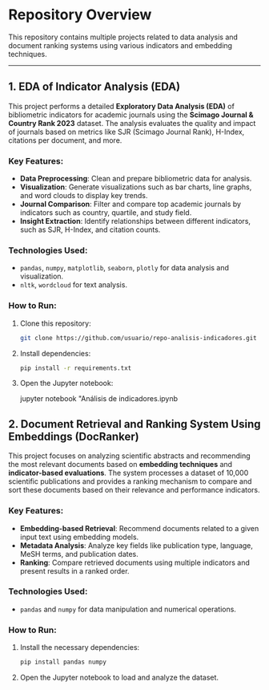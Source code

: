 # Repository Overview

This repository contains multiple projects related to data analysis and document ranking systems using various indicators and embedding techniques.

---

## 1. **EDA of Indicator Analysis (EDA)**

This project performs a detailed **Exploratory Data Analysis (EDA)** of bibliometric indicators for academic journals using the **Scimago Journal & Country Rank 2023** dataset. The analysis evaluates the quality and impact of journals based on metrics like SJR (Scimago Journal Rank), H-Index, citations per document, and more.

### Key Features:
- **Data Preprocessing**: Clean and prepare bibliometric data for analysis.
- **Visualization**: Generate visualizations such as bar charts, line graphs, and word clouds to display key trends.
- **Journal Comparison**: Filter and compare top academic journals by indicators such as country, quartile, and study field.
- **Insight Extraction**: Identify relationships between different indicators, such as SJR, H-Index, and citation counts.

### Technologies Used:
- `pandas`, `numpy`, `matplotlib`, `seaborn`, `plotly` for data analysis and visualization.
- `nltk`, `wordcloud` for text analysis.

### How to Run:
1. Clone this repository:
   ```bash
   git clone https://github.com/usuario/repo-analisis-indicadores.git
2. Install dependencies:
    ```bash
    pip install -r requirements.txt
3. Open the Jupyter notebook:

    jupyter notebook "Análisis de indicadores.ipynb


## 2. **Document Retrieval and Ranking System Using Embeddings (DocRanker)**

This project focuses on analyzing scientific abstracts and recommending the most relevant documents based on **embedding techniques** and **indicator-based evaluations**. The system processes a dataset of 10,000 scientific publications and provides a ranking mechanism to compare and sort these documents based on their relevance and performance indicators.

### Key Features:
- **Embedding-based Retrieval**: Recommend documents related to a given input text using embedding models.
- **Metadata Analysis**: Analyze key fields like publication type, language, MeSH terms, and publication dates.
- **Ranking**: Compare retrieved documents using multiple indicators and present results in a ranked order.

### Technologies Used:
- `pandas` and `numpy` for data manipulation and numerical operations.
  
### How to Run:
1. Install the necessary dependencies:
   ```bash
   pip install pandas numpy
2. Open the Jupyter notebook to load and analyze the dataset.
